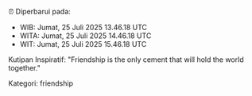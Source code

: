 ⏰ Diperbarui pada:
- WIB: Jumat, 25 Juli 2025 13.46.18 UTC
- WITA: Jumat, 25 Juli 2025 14.46.18 UTC
- WIT: Jumat, 25 Juli 2025 15.46.18 UTC

Kutipan Inspiratif:
"Friendship is the only cement that will hold the world together."


Kategori: friendship

